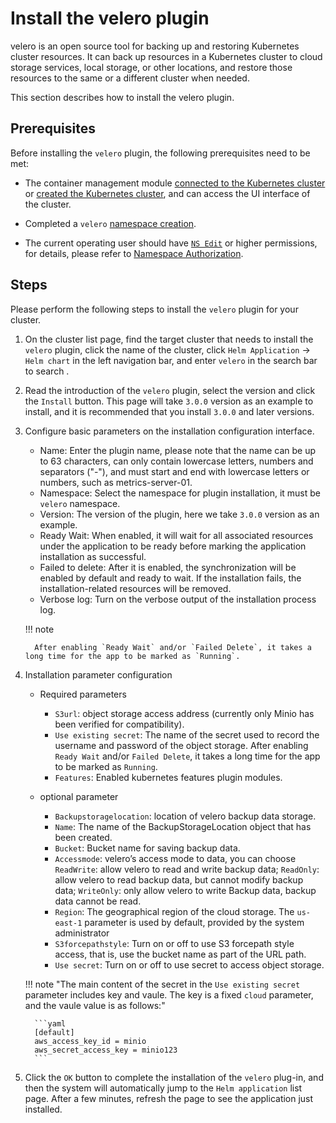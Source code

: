 # Install the velero plugin

velero is an open source tool for backing up and restoring Kubernetes cluster resources. It can back up resources in a Kubernetes cluster to cloud storage services, local storage, or other locations, and restore those resources to the same or a different cluster when needed.

This section describes how to install the velero plugin.

## Prerequisites

Before installing the `velero` plugin, the following prerequisites need to be met:

- The container management module [connected to the Kubernetes cluster](../clusters/integrate-cluster.md) or [created the Kubernetes cluster](../clusters/create-cluster.md), and can access the UI interface of the cluster.

- Completed a `velero` [namespace creation](../namespaces/createns.md).

- The current operating user should have [`NS Edit`](../permissions/permission-brief.md#ns-edit) or higher permissions, for details, please refer to [Namespace Authorization](../namespaces/createns.md).

## Steps

Please perform the following steps to install the `velero` plugin for your cluster.

1. On the cluster list page, find the target cluster that needs to install the `velero` plugin, click the name of the cluster, click `Helm Application` -> `Helm chart` in the left navigation bar, and enter `velero` in the search bar to search .

     

2. Read the introduction of the `velero` plugin, select the version and click the `Install` button. This page will take `3.0.0` version as an example to install, and it is recommended that you install `3.0.0` and later versions.

     

3. Configure basic parameters on the installation configuration interface.

     

     - Name: Enter the plugin name, please note that the name can be up to 63 characters, can only contain lowercase letters, numbers and separators ("-"), and must start and end with lowercase letters or numbers, such as metrics-server-01.
     - Namespace: Select the namespace for plugin installation, it must be `velero` namespace.
     - Version: The version of the plugin, here we take `3.0.0` version as an example.
     - Ready Wait: When enabled, it will wait for all associated resources under the application to be ready before marking the application installation as successful.
     - Failed to delete: After it is enabled, the synchronization will be enabled by default and ready to wait. If the installation fails, the installation-related resources will be removed.
     - Verbose log: Turn on the verbose output of the installation process log.

     !!! note

         After enabling `Ready Wait` and/or `Failed Delete`, it takes a long time for the app to be marked as `Running`.

4. Installation parameter configuration

     - Required parameters

         - `S3url`: object storage access address (currently only Minio has been verified for compatibility).
         - `Use existing secret`: The name of the secret used to record the username and password of the object storage.
         After enabling `Ready Wait` and/or `Failed Delete`, it takes a long time for the app to be marked as `Running`.
         - `Features`: Enabled kubernetes features plugin modules.

     - optional parameter

         - `Backupstoragelocation`: location of velero backup data storage.
         - `Name`: The name of the BackupStorageLocation object that has been created.
         - `Bucket`: Bucket name for saving backup data.
         - `Accessmode`: velero’s access mode to data, you can choose `ReadWrite`: allow velero to read and write backup data; `ReadOnly`: allow velero to read backup data, but cannot modify backup data; `WriteOnly`: only allow velero to write Backup data, backup data cannot be read.
         - `Region`: The geographical region of the cloud storage. The `us-east-1` parameter is used by default, provided by the system administrator
         - `S3forcepathstyle`: Turn on or off to use S3 forcepath style access, that is, use the bucket name as part of the URL path.
         - `Use secret`: Turn on or off to use secret to access object storage.

     

     !!! note "The main content of the secret in the `Use existing secret` parameter includes key and vaule. The key is a fixed `cloud` parameter, and the vaule value is as follows:"

         ```yaml
         [default]
         aws_access_key_id = minio
         aws_secret_access_key = minio123
         ```

     

5. Click the `OK` button to complete the installation of the `velero` plug-in, and then the system will automatically jump to the `Helm application` list page. After a few minutes, refresh the page to see the application just installed.
